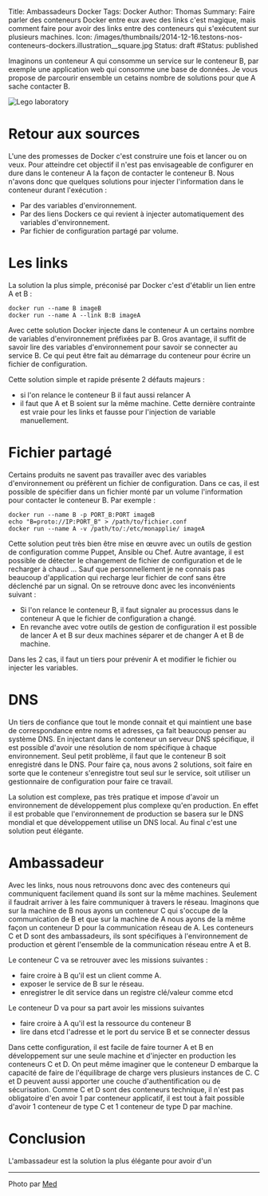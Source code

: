 Title: Ambassadeurs Docker
Tags: Docker
Author: Thomas
Summary: Faire parler des conteneurs Docker entre eux avec des links c'est magique, mais comment faire pour avoir des links entre des conteneurs qui s'exécutent sur plusieurs machines.
Icon: /images/thumbnails/2014-12-16.testons-nos-conteneurs-dockers.illustration__square.jpg
Status: draft
#Status: published


Imaginons un conteneur A qui consomme un service sur le conteneur B, par exemple une application web qui consomme une base de données. Je vous propose de parcourir ensemble un cetains nombre de solutions pour que A sache contacter B.


![Lego laboratory]({filename}/images/2014-12-16.testons-nos-conteneurs-dockers.illustration.jpg)

# Retour aux sources

L'une des promesses de Docker c'est construire une fois et lancer ou on veux. Pour atteindre cet objectif il n'est pas envisageable de configurer en dure dans le conteneur A la façon de contacter le conteneur B. Nous n'avons donc que quelques solutions pour injecter l'information dans le conteneur durant l'exécution : 

- Par des variables d'environnement.
- Par des liens Dockers ce qui revient à injecter automatiquement des variables d'environnement.
- Par fichier de configuration partagé par volume.

# Les links

La solution la plus simple, préconisé par Docker c'est d'établir un lien entre A et B : 

    docker run --name B imageB
    docker run --name A --link B:B imageA

Avec cette solution Docker injecte dans le conteneur A un certains nombre de variables d'environnement préfixées par B. Gros avantage, il suffit de savoir lire des variables d'environnement pour savoir se connecter au service B. Ce qui peut être fait au démarrage du conteneur pour écrire un fichier de configuration.

Cette solution simple et rapide présente 2 défauts majeurs : 

- si l'on relance le conteneur B il faut aussi relancer A
- il faut que A et B soient sur la même machine. Cette dernière contrainte est vraie pour les links et fausse pour l'injection de variable manuellement.

# Fichier partagé

Certains produits ne savent pas travailler avec des variables d'environnement ou préfèrent un fichier de configuration. Dans ce cas, il est possible de spécifier dans un fichier monté par un volume l'information pour contacter le conteneur B. Par exemple :

    docker run --name B -p PORT_B:PORT imageB
    echo "B=proto://IP:PORT_B" > /path/to/fichier.conf
    docker run --name A -v /path/to/:/etc/monapplie/ imageA

Cette solution peut très bien être mise en œuvre avec un outils de gestion de configuration comme Puppet, Ansible ou Chef. Autre avantage, il est possible de détecter le changement de fichier de configuration et de le recharger à chaud ... Sauf que personnellement je ne connais pas beaucoup d'application qui recharge leur fichier de conf sans être déclenché par un signal. On se retrouve donc avec les inconvénients suivant : 

- Si l'on relance le conteneur B, il faut signaler au processus dans le conteneur A que le fichier de configuration a changé.
- En revanche avec votre outils de gestion de configuration il est possible de lancer A et B sur deux machines séparer et de changer A et B de machine.

Dans les 2 cas, il faut un tiers pour prévenir A et modifier le fichier ou injecter les variables.

# DNS

Un tiers de confiance que tout le monde connait et qui maintient une base  de correspondance entre noms et adresses, ça fait beaucoup penser au système DNS. En injectant dans le conteneur un serveur DNS spécifique, il est possible d'avoir une résolution de nom spécifique à chaque environnement. 
Seul petit problème, il faut que le conteneur B soit enregistré dans le DNS. 
Pour faire ça, nous avons 2 solutions, soit faire en sorte que le conteneur s'enregistre tout seul sur le service, soit utiliser un gestionnaire de configuration pour faire ce travail. 

La solution est complexe, pas très pratique et impose d'avoir un environnement de développement plus complexe qu'en production. En effet il est probable que l'environnement de production se basera sur le DNS mondial et que développement utilise un DNS local. Au final c'est une solution peut élégante.

# Ambassadeur

Avec les links, nous nous retrouvons donc avec des conteneurs qui communiquent facilement quand ils sont sur la même machines. Seulement il faudrait arriver à les faire communiquer à travers le réseau. 
Imaginons que sur la machine de B nous ayons un conteneur C qui s'occupe de la communication de B et que sur la machine de A nous ayons de la même façon un conteneur D pour la communication réseau de A.
Les conteneurs C et D sont des ambassadeurs, ils sont spécifiques à l'environnement de production et gèrent l'ensemble de la communication réseau entre A et B. 

Le conteneur C va se retrouver avec les missions suivantes : 

- faire croire à B qu'il est un client comme A.
- exposer le service de B sur le réseau.
- enregistrer le dit service dans un registre clé/valeur comme etcd

Le conteneur D va pour sa part avoir les missions suivantes

- faire croire à A qu'il est la ressource du conteneur B
- lire dans etcd l'adresse et le port du service B et se connecter dessus

Dans cette configuration, il est facile de faire tourner A et B en développement sur une seule machine et d'injecter en production les conteneurs C et D. On peut même imaginer que le conteneur D embarque la capacité de faire de l'équilibrage de charge vers plusieurs instances de C. C et D peuvent aussi apporter une couche d'authentification ou de sécurisation. Comme C et D sont des conteneurs technique, il n'est pas obligatoire d'en avoir 1 par conteneur applicatif, il est tout à fait possible d'avoir 1 conteneur de type C et 1 conteneur de type D par machine. 

# Conclusion

L'ambassadeur est la solution la plus élégante pour avoir d'un 

---
Photo par [Med](https://www.flickr.com/photos/prodiffusion/5684301592)

